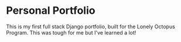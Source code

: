 # Personal Portfolio
This is my first full stack Django portfolio, built for the Lonely Octopus Program. This was tough for me but I've learned a lot!